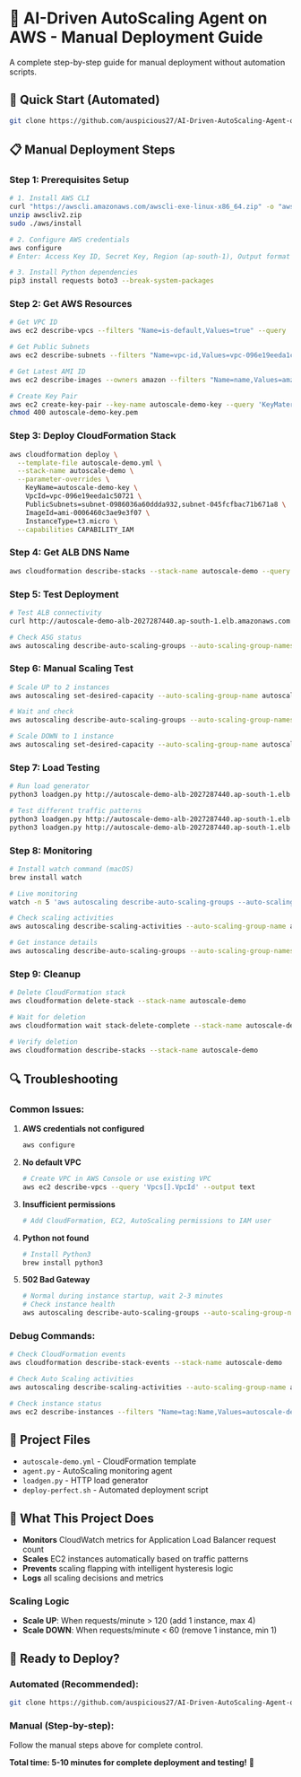 # 🚀 AI-Driven AutoScaling Agent on AWS - Manual Deployment Guide

A complete step-by-step guide for manual deployment without automation scripts.

## 🎯 Quick Start (Automated)

```bash
git clone https://github.com/auspicious27/AI-Driven-AutoScaling-Agent-on-AWS.git && cd AI-Driven-AutoScaling-Agent-on-AWS && ./deploy-perfect.sh
```

## 📋 Manual Deployment Steps

### Step 1: Prerequisites Setup

```bash
# 1. Install AWS CLI
curl "https://awscli.amazonaws.com/awscli-exe-linux-x86_64.zip" -o "awscliv2.zip"
unzip awscliv2.zip
sudo ./aws/install

# 2. Configure AWS credentials
aws configure
# Enter: Access Key ID, Secret Key, Region (ap-south-1), Output format (json)

# 3. Install Python dependencies
pip3 install requests boto3 --break-system-packages
```

### Step 2: Get AWS Resources

```bash
# Get VPC ID
aws ec2 describe-vpcs --filters "Name=is-default,Values=true" --query 'Vpcs[0].VpcId' --output text

# Get Public Subnets
aws ec2 describe-subnets --filters "Name=vpc-id,Values=vpc-096e19eeda1c50721" --query 'Subnets[?MapPublicIpOnLaunch==`true`].SubnetId' --output text

# Get Latest AMI ID
aws ec2 describe-images --owners amazon --filters "Name=name,Values=amzn2-ami-hvm-*-x86_64-gp2" --query 'Images[0].ImageId' --output text

# Create Key Pair
aws ec2 create-key-pair --key-name autoscale-demo-key --query 'KeyMaterial' --output text > autoscale-demo-key.pem
chmod 400 autoscale-demo-key.pem
```

### Step 3: Deploy CloudFormation Stack

```bash
aws cloudformation deploy \
  --template-file autoscale-demo.yml \
  --stack-name autoscale-demo \
  --parameter-overrides \
    KeyName=autoscale-demo-key \
    VpcId=vpc-096e19eeda1c50721 \
    PublicSubnets=subnet-0986036a60ddda932,subnet-045fcfbac71b671a8 \
    ImageId=ami-0006460c3ae9e3f07 \
    InstanceType=t3.micro \
  --capabilities CAPABILITY_IAM
```

### Step 4: Get ALB DNS Name

```bash
aws cloudformation describe-stacks --stack-name autoscale-demo --query "Stacks[0].Outputs" --output json
```

### Step 5: Test Deployment

```bash
# Test ALB connectivity
curl http://autoscale-demo-alb-2027287440.ap-south-1.elb.amazonaws.com

# Check ASG status
aws autoscaling describe-auto-scaling-groups --auto-scaling-group-names autoscale-demo-asg --query 'AutoScalingGroups[0].DesiredCapacity' --output text
```

### Step 6: Manual Scaling Test

```bash
# Scale UP to 2 instances
aws autoscaling set-desired-capacity --auto-scaling-group-name autoscale-demo-asg --desired-capacity 2

# Wait and check
aws autoscaling describe-auto-scaling-groups --auto-scaling-group-names autoscale-demo-asg --query 'AutoScalingGroups[0].DesiredCapacity' --output text

# Scale DOWN to 1 instance
aws autoscaling set-desired-capacity --auto-scaling-group-name autoscale-demo-asg --desired-capacity 1
```

### Step 7: Load Testing

```bash
# Run load generator
python3 loadgen.py http://autoscale-demo-alb-2027287440.ap-south-1.elb.amazonaws.com 50 --duration 60

# Test different traffic patterns
python3 loadgen.py http://autoscale-demo-alb-2027287440.ap-south-1.elb.amazonaws.com 100 --duration 300
python3 loadgen.py http://autoscale-demo-alb-2027287440.ap-south-1.elb.amazonaws.com 10 --duration 60
```

### Step 8: Monitoring

```bash
# Install watch command (macOS)
brew install watch

# Live monitoring
watch -n 5 'aws autoscaling describe-auto-scaling-groups --auto-scaling-group-names autoscale-demo-asg --query "AutoScalingGroups[0].DesiredCapacity" --output text'

# Check scaling activities
aws autoscaling describe-scaling-activities --auto-scaling-group-name autoscale-demo-asg

# Get instance details
aws autoscaling describe-auto-scaling-groups --auto-scaling-group-names autoscale-demo-asg --query 'AutoScalingGroups[0].Instances[].InstanceId' --output table
```

### Step 9: Cleanup

```bash
# Delete CloudFormation stack
aws cloudformation delete-stack --stack-name autoscale-demo

# Wait for deletion
aws cloudformation wait stack-delete-complete --stack-name autoscale-demo

# Verify deletion
aws cloudformation describe-stacks --stack-name autoscale-demo
```

## 🔍 Troubleshooting

### Common Issues:

1. **AWS credentials not configured**
   ```bash
   aws configure
   ```

2. **No default VPC**
   ```bash
   # Create VPC in AWS Console or use existing VPC
   aws ec2 describe-vpcs --query 'Vpcs[].VpcId' --output text
   ```

3. **Insufficient permissions**
   ```bash
   # Add CloudFormation, EC2, AutoScaling permissions to IAM user
   ```

4. **Python not found**
   ```bash
   # Install Python3
   brew install python3
   ```

5. **502 Bad Gateway**
   ```bash
   # Normal during instance startup, wait 2-3 minutes
   # Check instance health
   aws autoscaling describe-auto-scaling-groups --auto-scaling-group-names autoscale-demo-asg
   ```

### Debug Commands:

```bash
# Check CloudFormation events
aws cloudformation describe-stack-events --stack-name autoscale-demo

# Check Auto Scaling activities
aws autoscaling describe-scaling-activities --auto-scaling-group-name autoscale-demo-asg

# Check instance status
aws ec2 describe-instances --filters "Name=tag:Name,Values=autoscale-demo-asg" --query 'Reservations[].Instances[].State.Name' --output text
```

## 📁 Project Files

- `autoscale-demo.yml` - CloudFormation template
- `agent.py` - AutoScaling monitoring agent
- `loadgen.py` - HTTP load generator
- `deploy-perfect.sh` - Automated deployment script

## 🎯 What This Project Does

- **Monitors** CloudWatch metrics for Application Load Balancer request count
- **Scales** EC2 instances automatically based on traffic patterns
- **Prevents** scaling flapping with intelligent hysteresis logic
- **Logs** all scaling decisions and metrics

### Scaling Logic

- **Scale UP**: When requests/minute > 120 (add 1 instance, max 4)
- **Scale DOWN**: When requests/minute < 60 (remove 1 instance, min 1)

## 🚀 Ready to Deploy?

### Automated (Recommended):
```bash
git clone https://github.com/auspicious27/AI-Driven-AutoScaling-Agent-on-AWS.git && cd AI-Driven-AutoScaling-Agent-on-AWS && ./deploy-perfect.sh
```

### Manual (Step-by-step):
Follow the manual steps above for complete control.

**Total time: 5-10 minutes for complete deployment and testing!** 🚀
